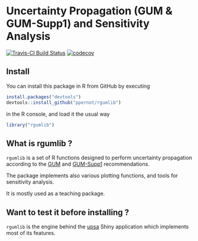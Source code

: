 Uncertainty Propagation (GUM & GUM-Supp1) and Sensitivity Analysis
==================

[![Travis-CI Build Status](https://travis-ci.org/ppernot/rgumlib.svg?branch=master)](https://travis-ci.org/ppernot/rgumlib)
[![codecov](https://codecov.io/github/ppernot/rgumlib/branch/master/graphs/badge.svg)](https://codecov.io/github/ppernot/rgumlib) 


## Install

You can install this package in R from GitHub by executing

```r
install.packages("devtools")
devtools::install_github("ppernot/rgumlib")
```
in the R console, and load it the usual way

```r
library("rgumlib")
```

## What is rgumlib ?

`rgumlib` is a set of R functions designed to perform uncertainty propagation
according to the [GUM](http://www.bipm.org/utils/common/documents/jcgm/JCGM_100_2008_F.pdf) 
and [GUM-Supp1](http://www.bipm.org/utils/common/documents/jcgm/JCGM_101_2008_E.pdf) recommendations.

The package implements also various plotting functions, and tools for sensitivity analysis.

It is mostly used as a teaching package.

## Want to test it before installing ?

`rgumlib` is the engine behind the [upsa](https://upsa.shinyapps.io/DynamicUI/) 
Shiny application which implements most of its features.



